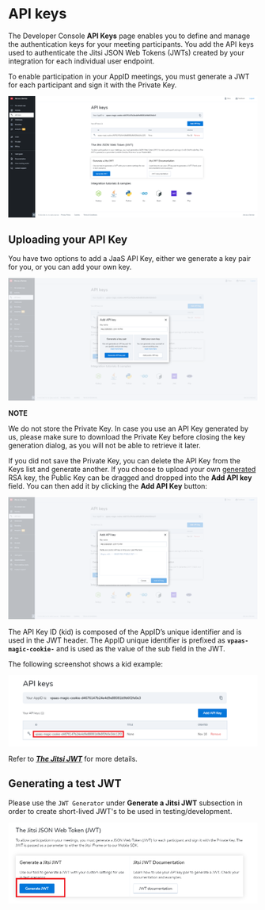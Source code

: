 # API keys

The Developer Console **API Keys** page enables you to define and manage the authentication keys for your meeting participants. You add the API keys used to authenticate the Jitsi JSON Web Tokens (JWTs) created by your integration for each individual user endpoint.

To enable participation in your AppID meetings, you must generate a JWT for each participant and sign it with the Private Key.

![api keys](../images/89adae5-api_keys.png "api_keys.png")

## Uploading your API Key

You have two options to add a JaaS API Key, either we generate a key pair for you, or you can add your own key.

![add api key](../images/aef0353-add_api_key.png "add_api_key.png")

**NOTE**

We do not store the Private Key. In case you use an API Key generated by us, please make sure to download the Private Key before closing the key generation dialog, as you will not be able to retrieve it later.  
  
If you did not save the Private Key, you can delete the API Key from the Keys list and generate another.
If you choose to upload your own [generated](/jaas/docs/api-keys-generate-add#generating-your-jaas-api-key) RSA key, the Public Key can be dragged and dropped into the **Add API key** field. You can then add it by clicking the **Add API Key** button:

![add your api key](../images/4c97aa8-add_your_api_key.png "add_your_api_key.png")

The API Key ID (kid) is composed of the AppID’s unique identifier and is used in the JWT header. The AppID unique identifier is prefixed as **`vpaas-magic-cookie-`** and is used as the value of the sub field in the JWT.

The following screenshot shows a kid example:

![](../images/b0ef366-api_keys_kid.png "api_keys_kid.png")

Refer to [***The Jitsi JWT***](/jaas/docs/api-keys-jwt) for more details.

## Generating a test JWT

Please use the `JWT Generator` under **Generate a Jitsi JWT** subsection in order to create short-lived JWT's to be used in testing/development.

![](../images/e0d8af2-api_keys_jwt.png "api_keys_jwt.png")
